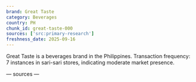 ```yaml
---
brand: Great Taste
category: Beverages
country: PH
chunk_id: great-taste-000
sources: ['src:primary-research']
freshness_date: 2025-09-16
---
```


Great Taste is a beverages brand in the Philippines. Transaction frequency: 7 instances in sari-sari stores, indicating moderate market presence.

— sources —
